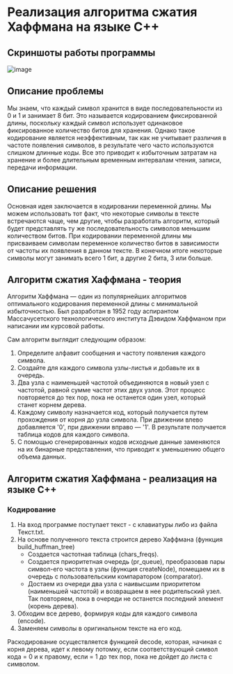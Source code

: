 # Реализация алгоритма сжатия Хаффмана на языке С++

## Скриншоты работы программы

![image](https://github.com/user-attachments/assets/136b68e8-13b5-47b2-b1db-22460d6414b1)

## Описание проблемы

Мы знаем, что каждый символ хранится в виде последовательности из 0 и 1 и занимает 8 бит. Это называется кодированием фиксированной длины, поскольку каждый символ использует одинаковое фиксированное количество битов для хранения. Однако такое кодирование является неэффективным, так как не учитывает различия в частоте появления символов, в результате чего часто используются слишком длинные коды. Все это приводит к избыточным затратам на хранение и более длительным временным интервалам чтения, записи, передачи информации.

## Описание решения

Основная идея заключается в кодировании переменной длины. Мы можем использовать тот факт, что некоторые символы в тексте встречаются чаще, чем другие, чтобы разработать алгоритм, который будет представлять ту же последовательность символов меньшим количеством битов. При кодировании переменной длины мы присваиваем символам переменное количество битов в зависимости от частоты их появления в данном тексте. В конечном итоге некоторые символы могут занимать всего 1 бит, а другие 2 бита, 3 или больше.

## Алгоритм сжатия Хаффмана - теория

Алгоритм Хаффмана — один из популярнейших алгоритмов оптимального кодирования переменной длины с минимальной избыточностью. Был разработан в 1952 году аспирантом Массачусетского технологического института Дэвидом Хаффманом при написании им курсовой работы.

Сам алгоритм выглядит следующим образом:
1) Определите алфавит сообщения и частоту появления каждого символа.
2) Создайте для каждого символа узлы-листья и добавьте их в очередь.
3) Два узла с наименьшей частотой объединяются в новый узел с частотой, равной сумме частот этих двух узлов. Этот процесс повторяется до тех пор, пока не останется один узел, который станет корнем дерева.
4) Каждому символу назначается код, который получается путем прохождения от корня до узла символа. При движении влево добавляется '0', при движении вправо — '1'. В результате получается таблица кодов для каждого символа.
5) С помощью сгенерированных кодов исходные данные заменяются на их бинарные представления, что приводит к уменьшению общего объема данных.

## Алгоритм сжатия Хаффмана - реализация на языке С++

### Кодирование
1) На вход программе поступает текст - с клавиатуры либо из файла Текст.txt.
2) На основе полученного текста строится дерево Хаффмана (функция build_huffman_tree)
   * Создается частотная таблица (chars_freqs).
   * Создается приоритетная очередь (pr_queue), преобразовав пары символ-его частота в узлы (функция createNode), помещаем их в очередь с пользовательским компаратором (comparator).
   * Достаем из очереди два узла с наивысшим приоритетом (наименьшей частотой) и возвращаем в нее родительский узел. Так повторяем, пока в очереди не останется последний элемент (корень дерева).
3) Обходим все дерево, формируя коды для каждого символа (encode).
4) Заменяем символы в оригинальном тексте на его код.

Раскодирование осуществляется функцией decode, которая, начиная с корня дерева, идет к левому потомку, если соответствующий символ кода = 0 и к правому, если = 1 до тех пор, пока не дойдет до листа с символом. 





